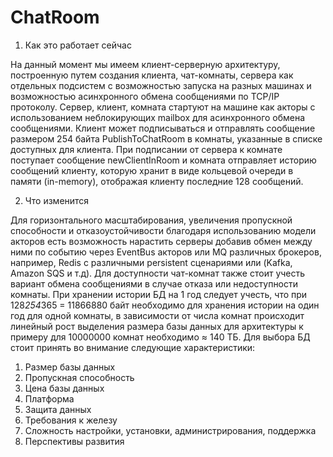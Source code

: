 # ChatRoom
1. Как это работает сейчас

На данный момент мы имеем клиент-серверную архитектуру, построенную путем создания клиента, чат-комнаты, сервера как отдельных подсистем с возможностью запуска на разных машинах и возможностью асинхронного обмена сообщениями по TCP/IP протоколу. Сервер, клиент, комната стартуют на машине как акторы с использованием неблокирующих mailbox для асинхронного обмена сообщениями. Клиент может подписываться и отправлять сообщение размером 254 байта PublishToChatRoom в комнаты, указанные в списке доступных для клиента. При подписании от сервера к комнате поступает сообщение newClientInRoom и комната отправляет историю сообщений клиенту, которую хранит в виде кольцевой очереди в памяти (in-memory), отображая клиенту последние 128 сообщений.

2. Что изменится 

Для горизонтального масштабирования, увеличения пропускной способности и отказоустойчивости благодаря использованию модели акторов есть возможность нарастить серверы добавив обмен между ними по событию через EventBus акторов или MQ различных брокеров, например, Redis c различными persistent сценариями или (Kafka, Amazon SQS и т.д). Для доступности чат-комнат также стоит учесть вариант обмена сообщениями в случае отказа или недоступности комнаты.
 При хранении истории БД на 1 год следует учесть, что при 128*254*365 = 11866880 байт необходимо для хранения истории на один год для одной комнаты, в зависимости от числа комнат происходит линейный рост выделения размера базы данных для архитектуры   к примеру для 10000000 комнат необходимо ≈ 140 ТБ.
Для выбора БД стоит принять во внимание следующие характеристики:
1) Размер базы данных 
2) Пропускная способность
3) Цена базы данных 
4) Платформа 
5) Защита данных 
6) Требования к железу
7) Сложность настройки, установки, администрирования, поддержка
8) Перспективы развития

